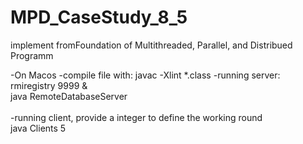 # MPD_CaseStudy_8_5
implement fromFoundation of Multithreaded, Parallel, and Distribued Programm  

-On Macos
-compile file with: javac -Xlint *.class
-running server:</br>
  rmiregistry 9999 & </br>
  java RemoteDatabaseServer
</br>
</br>
-running client, provide a integer to define the working round </br>
  java Clients 5 </br>
  
